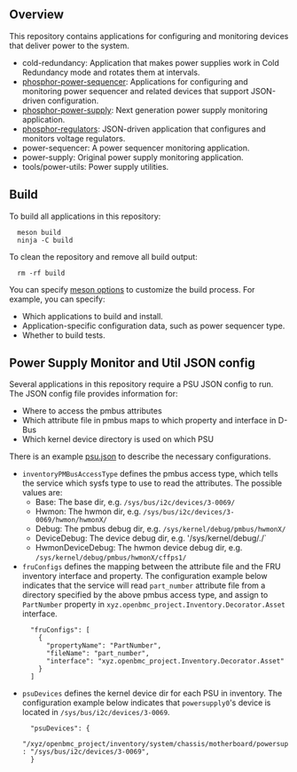 ## Overview

This repository contains applications for configuring and monitoring devices
that deliver power to the system.

* cold-redundancy: Application that makes power supplies work in Cold
  Redundancy mode and rotates them at intervals.
* [phosphor-power-sequencer](phosphor-power-sequencer/README.md): Applications
  for configuring and monitoring power sequencer and related devices that
  support JSON-driven configuration.
* [phosphor-power-supply](phosphor-power-supply/README.md): Next generation
  power supply monitoring application.
* [phosphor-regulators](phosphor-regulators/README.md): JSON-driven application
  that configures and monitors voltage regulators.
* power-sequencer: A power sequencer monitoring application.
* power-supply: Original power supply monitoring application.
* tools/power-utils: Power supply utilities.


## Build

To build all applications in this repository:
```
  meson build
  ninja -C build
```

To clean the repository and remove all build output:
```
  rm -rf build
```

You can specify [meson options](meson_options.txt) to customize the build
process.  For example, you can specify:
* Which applications to build and install.
* Application-specific configuration data, such as power sequencer type.
* Whether to build tests.


## Power Supply Monitor and Util JSON config

Several applications in this repository require a PSU JSON config to run.
The JSON config file provides information for:
* Where to access the pmbus attributes
* Which attribute file in pmbus maps to which property and interface in D-Bus
* Which kernel device directory is used on which PSU

There is an example [psu.json](example/psu.json) to describe the necessary
configurations.

* `inventoryPMBusAccessType` defines the pmbus access type, which tells the
   service which sysfs type to use to read the attributes.
   The possible values are:
   * Base: The base dir, e.g. `/sys/bus/i2c/devices/3-0069/`
   * Hwmon: The hwmon dir, e.g. `/sys/bus/i2c/devices/3-0069/hwmon/hwmonX/`
   * Debug: The pmbus debug dir, e.g. `/sys/kernel/debug/pmbus/hwmonX/`
   * DeviceDebug: The device debug dir, e.g. '/sys/kernel/debug/<driver>.<instance>/`
   * HwmonDeviceDebug: The hwmon device debug dir, e.g. `/sys/kernel/debug/pmbus/hwmonX/cffps1/`
* `fruConfigs` defines the mapping between the attribute file and the FRU
   inventory interface and property.
   The configuration example below indicates that the service will read
   `part_number` attribute file from a directory specified by the above pmbus
   access type, and assign to `PartNumber` property in
   `xyz.openbmc_project.Inventory.Decorator.Asset` interface.
   ```
     "fruConfigs": [
       {
         "propertyName": "PartNumber",
         "fileName": "part_number",
         "interface": "xyz.openbmc_project.Inventory.Decorator.Asset"
       }
     ]
   ```
* `psuDevices` defines the kernel device dir for each PSU in inventory.
   The configuration example below indicates that `powersupply0`'s device is
   located in `/sys/bus/i2c/devices/3-0069`.
   ```
     "psuDevices": {
       "/xyz/openbmc_project/inventory/system/chassis/motherboard/powersupply0" : "/sys/bus/i2c/devices/3-0069",
     }
   ```
